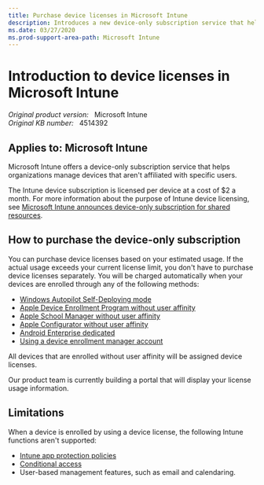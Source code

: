 ```yaml
---
title: Purchase device licenses in Microsoft Intune
description: Introduces a new device-only subscription service that helps organizations manage devices that are not affiliated with specific users.
ms.date: 03/27/2020
ms.prod-support-area-path: Microsoft Intune
---
```

# Introduction to device licenses in Microsoft Intune

_Original product version:_ &nbsp; Microsoft Intune  
_Original KB number:_ &nbsp; 4514392

## Applies to: Microsoft Intune

Microsoft Intune offers a device-only subscription service that helps organizations manage devices that aren't affiliated with specific users.

The Intune device subscription is licensed per device at a cost of $2 a month. For more information about the purpose of Intune device licensing, see [Microsoft Intune announces device-only subscription for shared resources](https://techcommunity.microsoft.com/t5/Enterprise-Mobility-Security/Microsoft-Intune-announces-device-only-subscription-for-shared/ba-p/280817).

## How to purchase the device-only subscription

You can purchase device licenses based on your estimated usage. If the actual usage exceeds your current license limit, you don't have to purchase device licenses separately. You will be charged automatically when your devices are enrolled through any of the following methods:

- [Windows Autopilot Self-Deploying mode](/windows/deployment/windows-autopilot/self-deploying)
- [Apple Device Enrollment Program without user affinity](/mem/intune/enrollment/device-enrollment-program-enroll-ios)
- [Apple School Manager without user affinity](/mem/intune/enrollment/apple-school-manager-set-up-ios)
- [Apple Configurator without user affinity](/mem/intune/enrollment/apple-configurator-enroll-ios)
- [Android Enterprise dedicated](/mem/intune/enrollment/android-kiosk-enroll)
- [Using a device enrollment manager account](/mem/intune/enrollment/device-enrollment-manager-enroll)

All devices that are enrolled without user affinity will be assigned device licenses.

Our product team is currently building a portal that will display your license usage information.

## Limitations

When a device is enrolled by using a device license, the following Intune functions aren't supported:

- [Intune app protection policies](/mem/intune/apps/app-protection-policy)
- [Conditional access](/mem/intune/protect/conditional-access)
- User-based management features, such as email and calendaring.
